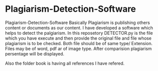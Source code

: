 # Plagiarism-Detection-Software
Plagiarism-Detection-Software 
Basically Plagiarism is publishing others content or documents as our content. I have developed a software which helps to detect the palgiarism. In this reposetory DETECTOR.py is the file which you have execute and then provide the original file and file whose plagiarism is to be checked. Both file should be of same type/ Extension. Files may be of word, pdf ar of image type. After comparision plagiarism persentage will be displayed.  

Also the folder book is having all references I have refered.
